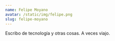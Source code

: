 ```yaml
---
name: Felipe Moyano
avatar: /static/img/felipe.png
slug: felipe-moyano
---
```


Escribo de tecnología y otras cosas. A veces viajo.
